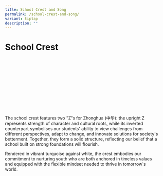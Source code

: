```yaml
---
title: School Crest and Song
permalink: /school-crest-and-song/
variant: tiptap
description: ""
---
```

<h1><strong>School Crest</strong></h1>
<p></p>
<p>&nbsp;</p>
<p>&nbsp;</p>
<p>&nbsp;</p>
<p>&nbsp;</p>
<p>&nbsp;</p>
<p>&nbsp;</p>
<p>The school crest features two "Z"s for Zhonghua (中华): the upright Z represents
strength of character and cultural roots, while its inverted counterpart
symbolises our students' ability to view challenges from different perspectives,
adapt to change, and innovate solutions for society's betterment. Together,
they form a solid structure, reflecting our belief that a school built
on strong foundations will flourish.</p>
<p>Rendered in vibrant turquoise against white, the crest embodies our commitment
to nurturing youth who are both anchored in timeless values and equipped
with the flexible mindset needed to thrive in tomorrow's world.</p>